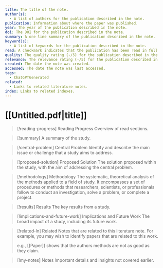 ```yaml
---
title: The title of the note.
author(s):
  - A list of authors for the publication described in the note.
publication: Information about where the paper was published.
year: The year of the publication described in the note.
doi: The DOI for the publication described in the note.
summary: A one line summary of the publication described in the note.
keyword(s):
  - A list of keywords for the publication described in the note.
read: A checkmark indicates that the publication has been read in full.
quality: The quality rating (-/5) for the publication described in the note. Quality is a measure of the publication's originality, clarity and coherence, methodological rigour, contribution, comprehensive literature review, soundness, quality of data and evidence, and ethical considerations.
relevance: The relevance rating (-/5) for the publication described in the note. Relevance is a measure of how relevant the publication is to your personal research.
created: The date the note was created.
accessed: The date the note was last accessed.
tags:
  - ChatGPTGenerated
related:
  - Links to related literature notes.
index: Links to related indexes.
---
```


# [[Untitled.pdf|title]]

>[!reading-progress] Reading Progress
>Overview of read sections.

>[!summary]
>A summary of the study.

>[!central-problem] Central Problem
>Identify and describe the main issue or challenge that a study aims to address.

>[!proposed-solution] Proposed Solution
>The solution proposed within the study, with the aim of addressing the central problem.

>[!methodology] Methodology
>The systematic, theoretical analysis of the methods applied to a field of study. It encompasses a set of procedures or methods that researchers, scientists, or professionals follow to conduct an investigation, solve a problem, or complete a project.

>[!results] Results
>The key results from a study.

>[!implications-and-future-work] Implications and Future Work
>The broad impact of a study, including its future work.

>[!related-ln] Related
>Notes that are related to this literature note. For example, you may wish to identify papers that are related to this work.
>
>e.g., [[Paper]] shows that the authors methods are not as good as they claim.

>[!my-notes] Notes
>Important details and insights not covered earlier.
